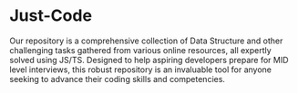 # Just-Code
Our repository is a comprehensive collection of Data Structure and other challenging tasks gathered from various online resources, all expertly solved using JS/TS. Designed to help aspiring developers prepare for MID level interviews, this robust repository is an invaluable tool for anyone seeking to advance their coding skills and competencies.
